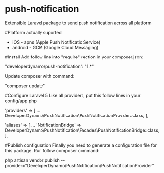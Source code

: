 # push-notification
Extensible Laravel package to send push notification across all platform

#Platform actually suported
- iOS - apns (Apple Push Notificatio Service)
- android - GCM (Google Cloud Messaging)

#Install
Add follow line into "require" section in your composer.json:

"developerdynamo/push-notification": "1.*"

Update composer with command:

"composer update"

#Configure Laravel 5
Like all providers, put this follow lines in your config/app.php

'providers' => [
	...
	DeveloperDynamo\PushNotification\PushNotificationProvider::class,
],
 
'aliases' => [
	...
	'NotificationBridge' => DeveloperDynamo\PushNotification\Facades\PushNotificationBridge::class,
],

#Publish configuration
Finally you need to generate a configuration file for this package.
Run follow composer command:

php artisan vendor:publish --provider="DeveloperDynamo\PushNotification\PushNotificationProvider"


